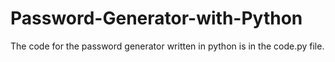 # Password-Generator-with-Python
The code for the password generator written in python is in the code.py file.
